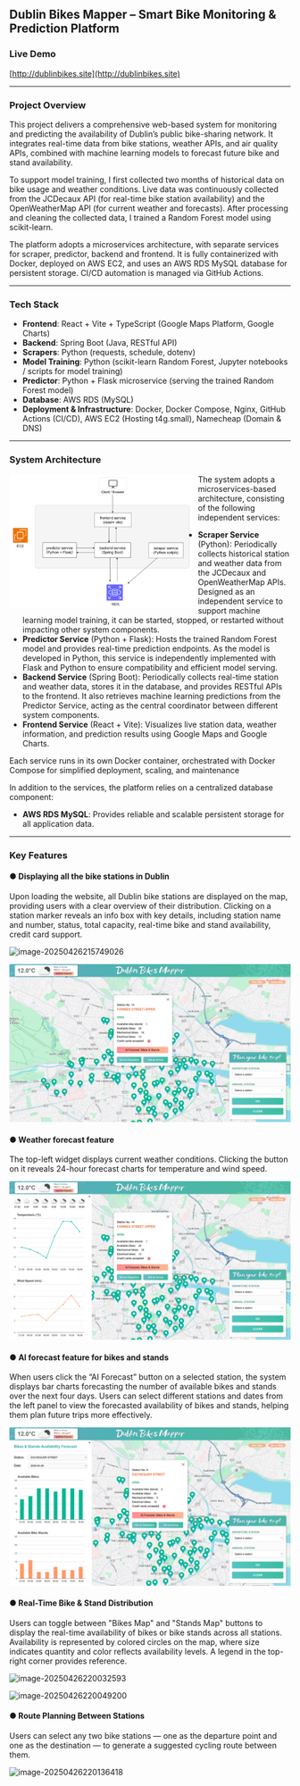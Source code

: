 ## Dublin Bikes Mapper – Smart Bike Monitoring & Prediction Platform



### Live Demo

[http://dublinbikes.site](http://dublinbikes.site)

------

### Project Overview

This project delivers a comprehensive web-based system for monitoring and predicting the availability of Dublin’s public bike-sharing network. It integrates real-time data from bike stations, weather APIs, and air quality APIs, combined with machine learning models to forecast future bike and stand availability.

To support model training, I first collected two months of historical data on bike usage and weather conditions. Live data was continuously collected from the JCDecaux API (for real-time bike station availability) and the OpenWeatherMap API (for current weather and forecasts). After processing and cleaning the collected data, I trained a Random Forest model using scikit-learn.

The platform adopts a microservices architecture, with separate services for scraper, predictor, backend and frontend. It is fully containerized with Docker, deployed on AWS EC2, and uses an AWS RDS MySQL database for persistent storage. CI/CD automation is managed via GitHub Actions.

------

###  Tech Stack

- **Frontend**: React + Vite + TypeScript (Google Maps Platform, Google Charts)
- **Backend**: Spring Boot (Java, RESTful API)
- **Scrapers**: Python (requests, schedule, dotenv)
- **Model Training**: Python (scikit-learn Random Forest, Jupyter notebooks / scripts for model training)
- **Predictor**: Python + Flask microservice (serving the trained Random Forest model)
- **Database**: AWS RDS (MySQL)
- **Deployment & Infrastructure**: Docker, Docker Compose, Nginx, GitHub Actions (CI/CD), AWS EC2 (Hosting t4g.small), Namecheap (Domain & DNS)

---

### System Architecture

<img src="docs/images/image-20250426232046623.png" alt="image-20250426232046623" align="left" style="zoom:33%;" />

The system adopts a microservices-based architecture, consisting of the following independent services:

- **Scraper Service** (Python): Periodically collects historical station and weather data from the JCDecaux and OpenWeatherMap APIs. Designed as an independent service to support machine learning model training, it can be started, stopped, or restarted without impacting other system components.
- **Predictor Service** (Python + Flask): Hosts the trained Random Forest model and provides real-time prediction endpoints. As the model is developed in Python, this service is independently implemented with Flask and Python to ensure compatibility and efficient model serving.
- **Backend Service** (Spring Boot): Periodically collects real-time station and weather data, stores it in the database, and provides RESTful APIs to the frontend. It also retrieves machine learning predictions from the Predictor Service, acting as the central coordinator between different system components.
- **Frontend Service** (React + Vite): Visualizes live station data, weather information, and prediction results using Google Maps and Google Charts.

Each service runs in its own Docker container, orchestrated with Docker Compose for simplified deployment, scaling, and maintenance

In addition to the services, the platform relies on a centralized database component:

- **AWS RDS MySQL**: Provides reliable and scalable persistent storage for all application data.

---

### Key Features

#### **● Displaying all the bike stations in Dublin**

Upon loading the website, all Dublin bike stations are displayed on the map, providing users with a clear overview of their distribution. Clicking on a station marker reveals an info box with key details, including station name and number, status, total capacity, real-time bike and stand availability, credit card support.

![image-20250426215749026](docs/images/image-20250426215749026.png)

![image-20250426215822921](docs/images/image-20250426215822921.png)



#### **● Weather forecast feature**

The top-left widget displays current weather conditions. Clicking the button on it  reveals 24-hour forecast charts for temperature and wind speed.

![image-20250426215859705](docs/images/image-20250426215859705.png)



#### ● **AI forecast feature for bikes and stands**

When users click the “AI Forecast” button on a selected station, the system displays bar charts forecasting the number of available bikes and stands over the next four days. Users can select different stations and dates from the left panel to view the forecasted availability of bikes and stands, helping them plan future trips more effectively.

![image-20250426220001780](docs/images/image-20250426220001780.png)



#### **● Real-Time Bike & Stand Distribution**

Users can toggle between "Bikes Map" and "Stands Map" buttons to display the real-time availability of bikes or bike stands across all stations. Availability is represented by colored circles on the map, where size indicates quantity and color reflects availability levels. A legend in the top-right corner provides reference.

![image-20250426220032593](docs/images/image-20250426220032593.png)

![image-20250426220049200](docs/images/image-20250426220049200.png)

#### **● Route Planning Between Stations**

Users can select any two bike stations — one as the departure point and one as the destination — to generate a suggested cycling route between them. 

![image-20250426220136418](docs/images/image-20250426220136418.png)

